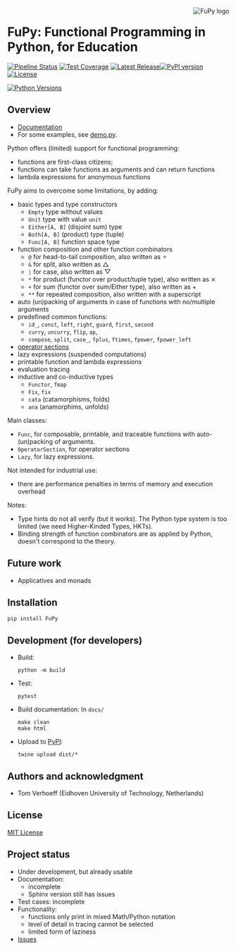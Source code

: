 <img src="images/FuPy.png" alt="FuPy logo" style="float: right; margin-left: 20px; margin-bottom: 20px;">

# FuPy: Functional Programming in Python, for Education

[![Pipeline Status](https://gitlab.tue.nl/t-verhoeff-software/fupy/badges/main/pipeline.svg)](https://gitlab.tue.nl/t-verhoeff-software/fupy/pipelines)
[![Test Coverage](https://gitlab.tue.nl/t-verhoeff-software/fupy/badges/main/coverage.svg)](https://gitlab.tue.nl/t-verhoeff-software/fupy/-/commits/main)
[![Latest Release](https://gitlab.tue.nl/t-verhoeff-software/fupy/-/badges/release.svg)](https://gitlab.tue.nl/t-verhoeff-software/fupy/-/releases)[![PyPI version](https://badge.fury.io/py/FuPy.svg)](https://badge.fury.io/py/FuPy)
[![License](https://img.shields.io/github/license/tverhoeff/t-verhoeff-software/fupy)](https://github.com/tverhoef/t-verhoeff-software/fupy/blob/main/LICENSE)
<!---[![Documentation Status](https://readthedocs.org/projects/your-project/badge/?version=latest)](https://your-project.readthedocs.io/en/latest/?badge=latest)-->
[![Python Versions](https://img.shields.io/pypi/pyversions/FuPy.svg)](https://pypi.org/project/FuPy/)

## Overview

* [Documentation](docs/README.md)
* For some examples, see [demo.py](examples/demo.py).

Python offers (limited) support for functional programming:
* functions are first-class citizens;
* functions can take functions as arguments and can return functions
* lambda expressions for anonymous functions

FuPy aims to overcome some limitations, by adding:
* basic types and type constructors
  - `Empty` type without values
  - `Unit` type with value `unit`
  - `Either[A, B]` (disjoint sum) type
  - `Both[A, B]` (product) type (tuple)
  - `Func[A, B]` function space type
* function composition and other function combinators
  - `@` for head-to-tail composition, also written as ⚬
  - `&` for split, also written as △
  - `|` for case, also written as ▽
  - `*` for product (functor over product/tuple type), also written as ⨯
  * `+` for sum (functor over sum/Either type), also written as +
  * `**` for repeated composition, also written with a superscript
* auto (un)packing of arguments in case of functions with no/multiple arguments
* predefined common functions:
  - `id_`, `const`, `left`, `right`, `guard`, `first`, `second`
  - `curry`, `uncurry`, `flip`, `ap`,
  - `compose`, `split`, `case_`, `fplus`, `ftimes`, `fpower`, `fpower_left`
* [operator sections](https://wiki.haskell.org/Section_of_an_infix_operator)
* lazy expressions (suspended computations)
* printable function and lambda expressions
* evaluation tracing
* inductive and co-inductive types
  - `Functor`, `fmap`
  - `Fix`, `fix`
  - `cata` (catamorphisms, folds)
  - `ana` (anamorphims, unfolds)

Main classes:
* `Func`, for composable, printable, and traceable functions with auto-(un)packing of arguments.
* `OperatorSection`, for operator sections
* `Lazy`, for lazy expressions.

Not intended for industrial use:
* there are performance penalties in terms of memory and execution overhead

Notes:
* Type hints do not all verify (but it works).
  The Python type system is too limited
  (we need Higher-Kinded Types, HKTs).
* Binding strength of function combinators are as applied by Python,
  doesn't correspond to the theory.

## Future work
* Applicatives and monads

## Installation

``` shell
pip install FuPy
```

## Development (for developers)

* Build:
  ```shell
  python -m build
  ```
* Test:
  ```shell
  pytest
  ```
* Build documentation:
  In `docs/`
  ```shell
  make clean
  make html
  ```
* Upload to [PyPI](https://pypi.org/):
  ```shell
  twine upload dist/*
  ```

## Authors and acknowledgment

* Tom Verhoeff (Eidhoven University of Technology, Netherlands)

## License

[MIT License](LICENSE.txt)

## Project status

* Under development, but already usable
* Documentation:
  - incomplete
  - Sphinx version still has issues
* Test cases: incomplete
* Functionality:
  - functions only print in mixed Math/Python notation
  - level of detail in tracing cannot be selected
  - limited form of laziness
* [Issues](https://gitlab.tue.nl/t-verhoeff-software/fupy/-/issues)

